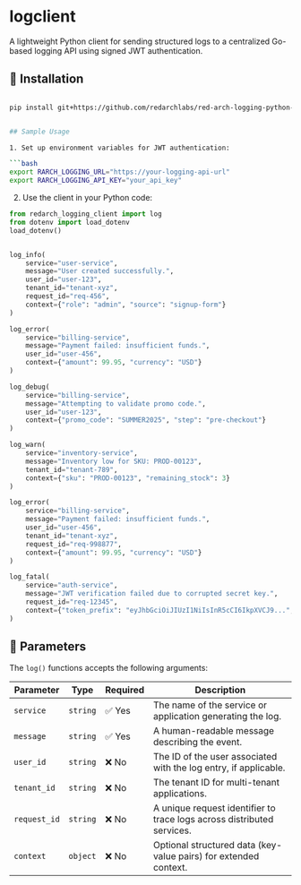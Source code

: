 # logclient

A lightweight Python client for sending structured logs to a centralized Go-based logging API using signed JWT authentication.

## 🔧 Installation

```bash

pip install git+https://github.com/redarchlabs/red-arch-logging-python-client.git


## Sample Usage

1. Set up environment variables for JWT authentication:

```bash
export RARCH_LOGGING_URL="https://your-logging-api-url"
export RARCH_LOGGING_API_KEY="your_api_key"   
```

2. Use the client in your Python code:

```python
from redarch_logging_client import log
from dotenv import load_dotenv
load_dotenv()


log_info(
    service="user-service",
    message="User created successfully.",
    user_id="user-123",
    tenant_id="tenant-xyz",
    request_id="req-456",
    context={"role": "admin", "source": "signup-form"}
)

log_error(
    service="billing-service",
    message="Payment failed: insufficient funds.",
    user_id="user-456",
    context={"amount": 99.95, "currency": "USD"}
)

log_debug(
    service="billing-service",
    message="Attempting to validate promo code.",
    user_id="user-123",
    context={"promo_code": "SUMMER2025", "step": "pre-checkout"}
)

log_warn(
    service="inventory-service",
    message="Inventory low for SKU: PROD-00123",
    tenant_id="tenant-789",
    context={"sku": "PROD-00123", "remaining_stock": 3}
)

log_error(
    service="billing-service",
    message="Payment failed: insufficient funds.",
    user_id="user-456",
    tenant_id="tenant-xyz",
    request_id="req-998877",
    context={"amount": 99.95, "currency": "USD"}
)

log_fatal(
    service="auth-service",
    message="JWT verification failed due to corrupted secret key.",
    request_id="req-12345",
    context={"token_prefix": "eyJhbGciOiJIUzI1NiIsInR5cCI6IkpXVCJ9...", "env": "prod"}
)


```

## 🧾 Parameters

The `log()` functions accepts the following arguments:

| Parameter    | Type     | Required | Description                                                                 |
|--------------|----------|----------|-----------------------------------------------------------------------------|
| `service`    | `string` | ✅ Yes   | The name of the service or application generating the log.                 |
| `message`    | `string` | ✅ Yes   | A human-readable message describing the event.                             |
| `user_id`    | `string` | ❌ No    | The ID of the user associated with the log entry, if applicable.           |
| `tenant_id`  | `string` | ❌ No    | The tenant ID for multi-tenant applications.                               |
| `request_id` | `string` | ❌ No    | A unique request identifier to trace logs across distributed services.     |
| `context`    | `object` | ❌ No    | Optional structured data (key-value pairs) for extended context.           |
